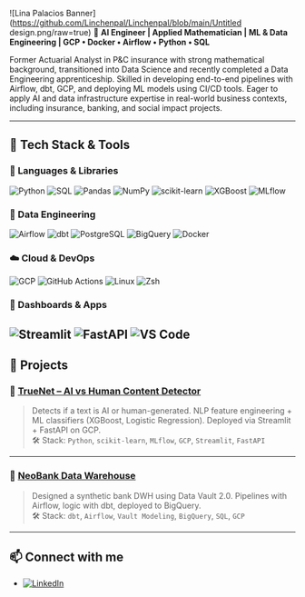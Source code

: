 ![Lina Palacios Banner](https://github.com/Linchenpal/Linchenpal/blob/main/Untitled design.png/raw=true)
🎯 **AI Engineer | Applied Mathematician | ML & Data Engineering | GCP • Docker • Airflow • Python • SQL**

Former Actuarial Analyst in P&C insurance with strong mathematical background, transitioned into Data Science and recently completed a Data Engineering apprenticeship. Skilled in developing end-to-end pipelines with Airflow, dbt, GCP, and deploying ML models using CI/CD tools. Eager to apply AI and data infrastructure expertise in real-world business contexts, including insurance, banking, and social impact projects.

---
## 🔧 Tech Stack & Tools

### 🧠 Languages & Libraries
![Python](https://img.shields.io/badge/Python-3776AB?logo=python&logoColor=white)
![SQL](https://img.shields.io/badge/SQL-4479A1?logo=postgresql&logoColor=white)
![Pandas](https://img.shields.io/badge/Pandas-150458?logo=pandas&logoColor=white)
![NumPy](https://img.shields.io/badge/NumPy-013243?logo=numpy&logoColor=white)
![scikit-learn](https://img.shields.io/badge/scikit--learn-F7931E?logo=scikitlearn&logoColor=black)
![XGBoost](https://img.shields.io/badge/XGBoost-EC6C00?logo=xgboost&logoColor=white)
![MLflow](https://img.shields.io/badge/MLflow-0194f0?logo=mlflow&logoColor=white)

### 🧱 Data Engineering
![Airflow](https://img.shields.io/badge/Airflow-017CEE?logo=apacheairflow&logoColor=white)
![dbt](https://img.shields.io/badge/dbt-FF694B?logo=dbt&logoColor=white)
![PostgreSQL](https://img.shields.io/badge/PostgreSQL-4169E1?logo=postgresql&logoColor=white)
![BigQuery](https://img.shields.io/badge/BigQuery-4285F4?logo=googlebigquery&logoColor=white)
![Docker](https://img.shields.io/badge/Docker-2496ED?logo=docker&logoColor=white)

### ☁️ Cloud & DevOps
![GCP](https://img.shields.io/badge/GCP-4285F4?logo=googlecloud&logoColor=white)
![GitHub Actions](https://img.shields.io/badge/GitHub%20Actions-2088FF?logo=githubactions&logoColor=white)
![Linux](https://img.shields.io/badge/Linux-FCC624?logo=linux&logoColor=black)
![Zsh](https://img.shields.io/badge/Zsh-000000?logo=gnubash&logoColor=white)

### 🎨 Dashboards & Apps
![Streamlit](https://img.shields.io/badge/Streamlit-FF4B4B?logo=streamlit&logoColor=white)
![FastAPI](https://img.shields.io/badge/FastAPI-009688?logo=fastapi&logoColor=white)
![VS Code](https://img.shields.io/badge/VS%20Code-007ACC?logo=visualstudiocode&logoColor=white)
---

## 🚀 Projects

### 🔹 [TrueNet – AI vs Human Content Detector](https://github.com/your-repo/truenet)
> Detects if a text is AI or human-generated. NLP feature engineering + ML classifiers (XGBoost, Logistic Regression). Deployed via Streamlit + FastAPI on GCP.  
🛠️ Stack: `Python`, `scikit-learn`, `MLflow`, `GCP`, `Streamlit`, `FastAPI`

---

### 🔹 [NeoBank Data Warehouse](https://github.com/your-repo/neobank-dwh)
> Designed a synthetic bank DWH using Data Vault 2.0. Pipelines with Airflow, logic with dbt, deployed to BigQuery.  
🛠️ Stack: `dbt`, `Airflow`, `Vault Modeling`, `BigQuery`, `SQL`, `GCP`

---

## 📫 Connect with me
- [![LinkedIn](https://img.shields.io/badge/LinkedIn-%230077B5.svg?&style=flat&logo=linkedin&logoColor=white)](https://www.linkedin.com/in/lina-palacios)

